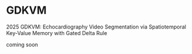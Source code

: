 # GDKVM
2025 GDKVM: Echocardiography Video Segmentation via Spatiotemporal Key-Value Memory with Gated Delta Rule

coming soon
